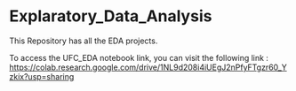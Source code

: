 # Explaratory_Data_Analysis
This Repository has all the EDA projects.

To access the UFC_EDA notebook link, you can visit the following link :
https://colab.research.google.com/drive/1NL9d208i4iUEgJ2nPfyFTgzr60_Yzkix?usp=sharing
